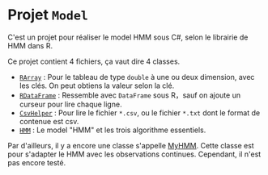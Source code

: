 # Projet `Model`

C'est un projet pour réaliser le model HMM sous C#, selon le librairie de HMM dans R.

Ce projet contient 4 fichiers, ça vaut dire 4 classes.
- [`RArray`](RArray.md) : Pour le tableau de type `double` à une ou deux dimension, avec les clés. On peut obtiens la valeur selon la clé. 
- [`RDataFrame`](RDataFrame.md) : Ressemble avec `DataFrame` sous R，sauf on ajoute un curseur pour lire chaque ligne.
- [`CsvHelper`](CsvHelper.md) : Pour lire le fichier `*.csv`, ou le fichier `*.txt` dont le format de contenue est csv.
- [`HMM`](HMM.md) : Le model "HMM" et les trois algorithme essentiels.

Par d'ailleurs, il y a encore une classe s'appelle [MyHMM](MyHMM.md). Cette classe est pour s'adapter le HMM avec les observations continues. Cependant, il n'est pas encore testé. 
